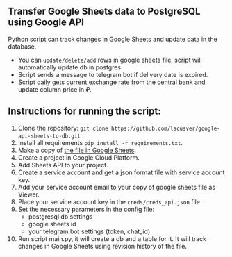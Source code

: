 ## Transfer Google Sheets data to PostgreSQL using Google API
Python script can track changes in Google Sheets and update data in the database.
* You can `update/delete/add` rows in google sheets file, script will automatically update db in postgres.
* Script sends a message to telegram bot if delivery date is expired.
* Script daily gets current exchange rate from the [central bank](http://www.cbr.ru/development/sxml/) and update column price in ₽.
## Instructions for running the script:
1. Clone the repository: `git clone https://github.com/lacusver/google-api-sheets-to-db.git` .
2. Install all requirements `pip install -r requirements.txt`.
3. Make a copy of [the file in Google Sheets](https://docs.google.com/spreadsheets/d/15OFkjwQBcMkX40YDCZB03pHGQqvOh1dBsPnbTAyFhEs/edit?usp=sharing).
4. Create a project in Google Cloud Platform.
5. Add Sheets API to your project.
6. Create a service account and get a json format file with service account key.
7. Add your service account email to your copy of  google sheets file as Viewer.
8. Place your service account key in the `creds/creds_api.json` file.
9. Set the necessary parameters in the config file:
   + postgresql db settings
   + google sheets id
   + your telegram bot settings (token, chat_id)
10. Run script main.py, it will create a db and a table for it. It will track changes in Google Sheets using revision history of the file. 
